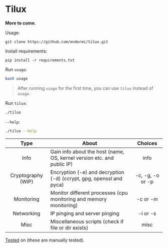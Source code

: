 # Tilux

**More to come.**

Usage:

```
git clone https://github.com/endormi/tilux.git
```

Install requirements:

```
pip install -r requirements.txt
```

Run `usage`:

```bash
bash usage
```

> After running `usage` for the first time, you can use `tilux` instead of `usage`.

Run `tilux`:

```bash
./tilux
```

`--help`:

```bash
./tilux --help
```

Type | About | Choices
:------:|-----------|:------:
Info | Gain info about the host (name, OS, kernel version etc. and public IP) | info
Cryptography (WIP) | Encryption (-e) and decryption (-d) (ccrypt, gpg, openssl and pyca) | -c, -g, -o or -p
Monitoring | Monitor different processes (cpu monitoring and memory monitoring) | -c or -m
Networking | IP pinging and server pinging | -i or -s
Misc | Miscellaneous scripts (check if file or dir exists) | misc

[Tested](TESTED_ON.md) on (these are manually tested).
